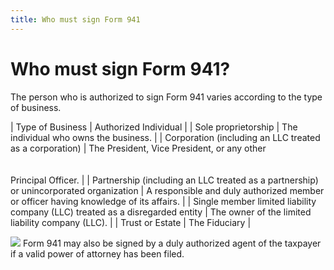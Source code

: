 ```yaml
---
title: Who must sign Form 941
---
```


# Who must sign Form 941?


The person who is authorized to sign Form 941 varies according to the  type of business.


| Type of Business | Authorized Individual |
| Sole proprietorship | The individual who owns the business. |
| Corporation (including an LLC treated as a corporation) | The President, Vice President, or any other<br/><br/><br/>Principal Officer. |
| Partnership (including an LLC treated as a partnership) or unincorporated  organization | A responsible and duly authorized member or officer having knowledge  of its affairs. |
| Single member limited liability company (LLC) treated as a disregarded  entity | The owner of the limited liability company (LLC). |
| Trust or Estate | The Fiduciary |



![]({{site.prl_baseurl}}/img/note.gif) Form  941 may also be signed by a duly authorized agent of the taxpayer if a  valid power of attorney has been filed.
